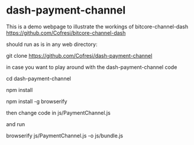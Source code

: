 # dash-payment-channel
This is a demo webpage to illustrate the workings of bitcore-channel-dash
https://github.com/Cofresi/bitcore-channel-dash

should run as is in any web directory:

git clone https://github.com/Cofresi/dash-payment-channel



in case you want to play around with the dash-payment-channel code

cd dash-payment-channel

npm install

npm install -g browserify

then change code in js/PaymentChannel.js

and run

browserify js/PaymentChannel.js -o js/bundle.js

